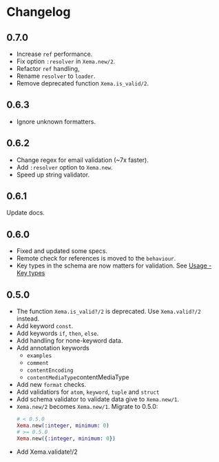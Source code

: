 # Changelog

## 0.7.0

+ Increase `ref` performance.
+ Fix option `:resolver` in `Xema.new/2`.
+ Refactor `ref` handling,
+ Rename `resolver` to `loader`.
+ Remove deprecated function `Xema.is_valid/2`.

## 0.6.3

+ Ignore unknown formatters.

## 0.6.2

+ Change regex for email validation (~7x faster).
+ Add `:resolver` option to `Xema.new`.
+ Speed up string validator.

## 0.6.1

Update docs.

## 0.6.0

+ Fixed and updated some specs.
+ Remote check for references is moved to the `behaviour`.
+ Key types in the schema are now matters for validation. See
  [Usage - Key types](https://hexdocs.pm/xema/usage.html#key_types)

## 0.5.0

+ The function `Xema.is_valid?/2` is deprecated. Use `Xema.valid?/2` instead.
+ Add keyword `const`.
+ Add keywords `if`, `then`, `else`.
+ Add handling for none-keyword data.
+ Add annotation keywords
  + `examples`
  + `comment`
  + `contentEncoding`
  + `contentMediaType`contentMediaType
+ Add new `format` checks.
+ Add validatiors for `atom`, `keyword`, `tuple` and `struct`
+ Add schema validator to validate data give to `Xema.new/1`.
+ `Xema.new/2` becomes `Xema.new/1`.
  Migrate to 0.5.0:
  ```elixir
  # < 0.5.0
  Xema.new(:integer, minimum: 0)
  # >= 0.5.0
  Xema.new({:integer, minimum: 0})
  ```
+ Add Xema.validate!/2
